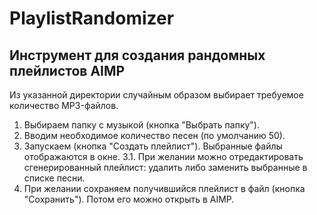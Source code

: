 # PlaylistRandomizer
## Инструмент для создания рандомных плейлистов AIMP

Из указанной директории случайным образом выбирает требуемое количество MP3-файлов.

1. Выбираем папку с музыкой (кнопка "Выбрать папку").
2. Вводим необходимое количество песен (по умолчанию 50).
3. Запускаем (кнопка "Создать плейлист"). Выбранные файлы отображаются в окне.
3.1. При желании можно отредактировать сгенерированный плейлист: удалить либо заменить выбранные в списке песни.
4. При желании сохраняем получившийся плейлист в файл (кнопка "Сохранить"). Потом его можно открыть в AIMP.
